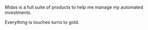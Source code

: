 Midas is a full suite of products to help me manage my automated investments.

Everything is touches turns to gold.